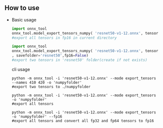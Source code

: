     
## How to use 
* Basic usage
    ```python
    import onnx_tool
    onnx_tool.model_export_tensors_numpy( 'resnet50-v1-12.onnx', tensornames=None, savefolder=None,fp16=True) 
    #export all tensors in fp16 in current directory
    ```    
    ```python
    import onnx_tool
    onnx_tool.model_export_tensors_numpy( 'resnet50-v1-12.onnx', tensornames=['resnetv17_conv0_weight','resnetv17_stage1_conv1_weight'] \
    , savefolder='resnet50',fp16=False) 
    #export two tensors in 'resnet50' folder(create if not exists)
    ```    

    cli usage
    ```shell
    python -m onnx_tool -i 'resnet50-v1-12.onnx' --mode export_tensors --names 410 420 -o 'numpyfolder' 
    #export two tensors to ./numpyfolder
    ```    
    ```shell
    python -m onnx_tool -i 'resnet50-v1-12.onnx' --mode export_tensors -o 'numpyfolder' 
    #export all tensors
    ```
    ```shell
    python -m onnx_tool -i 'resnet50-v1-12.onnx' --mode export_tensors -o 'numpyfolder' --fp16 
    #export all tensors and convert all fp32 and fp64 tensors to fp16
    ```
